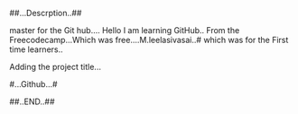 ##...Descrption..##

master for the Git hub....
Hello I am learning GitHub..
From the Freecodecamp...Which was free....M.leelasivasai..#
which was for the First time learners..


Adding the project title...

#...Github...#
 

##..END..##